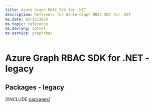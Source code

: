 ```yaml
---
title: Azure Graph RBAC SDK for .NET
description: Reference for Azure Graph RBAC SDK for .NET
ms.date: 02/15/2024
ms.topic: reference
ms.devlang: dotnet
ms.service: graphrbac
---
```

# Azure Graph RBAC SDK for .NET - legacy
## Packages - legacy
[!INCLUDE [packages](graph-rbac-index.md)]